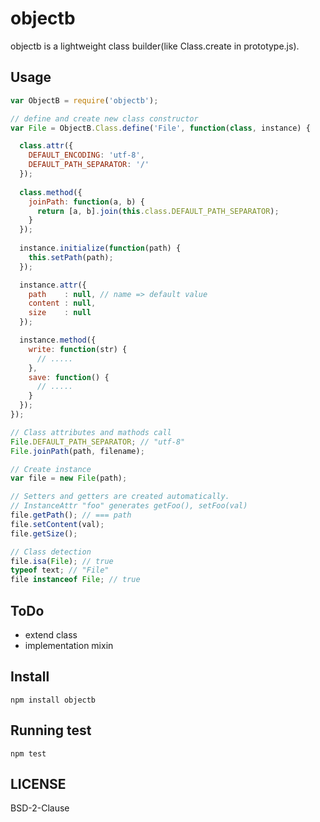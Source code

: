 objectb
=======

objectb is a lightweight class builder(like Class.create in prototype.js).

## Usage

```javascript
var ObjectB = require('objectb');

// define and create new class constructor
var File = ObjectB.Class.define('File', function(class, instance) {

  class.attr({
    DEFAULT_ENCODING: 'utf-8',
    DEFAULT_PATH_SEPARATOR: '/'
  });
  
  class.method({
    joinPath: function(a, b) {
      return [a, b].join(this.class.DEFAULT_PATH_SEPARATOR);
    }
  });
  
  instance.initialize(function(path) {
    this.setPath(path);
  });

  instance.attr({
    path    : null, // name => default value
    content : null,
    size    : null
  });

  instance.method({
    write: function(str) {
      // .....
    },
    save: function() {
      // .....
    }
  });
});

// Class attributes and mathods call
File.DEFAULT_PATH_SEPARATOR; // "utf-8"
File.joinPath(path, filename);

// Create instance
var file = new File(path);

// Setters and getters are created automatically.
// InstanceAttr "foo" generates getFoo(), setFoo(val)
file.getPath(); // === path
file.setContent(val);
file.getSize(); 

// Class detection
file.isa(File); // true
typeof text; // "File"
file instanceof File; // true
```

## ToDo

* extend class
* implementation mixin

## Install

    npm install objectb

## Running test

    npm test

## LICENSE

BSD-2-Clause




